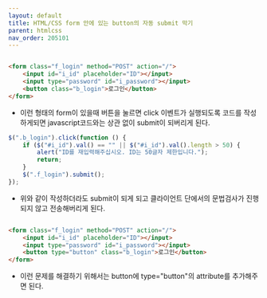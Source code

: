 ```yaml
---
layout: default
title: HTML/CSS form 안에 있는 button의 자동 submit 막기
parent: htmlcss
nav_order: 205101
---
```


```html

<form class="f_login" method="POST" action="/">
    <input id="i_id" placeholder="ID"></input>
    <input type="password" id="i_password"></input>
    <button class="b_login">로그인</button>
</form>
```
* 이런 형태의 form이 있을때 버튼을 눌르면 click 이벤트가 실행되도록 코드를 작성하게되면 javascript코드와는 상관 없이 submit이 되버리게 된다.

```js
$(".b_login").click(function () {
    if ($("#i_id").val() == "" || $("#i_id").val().length > 50) {
        alert("ID를 재입력해주십시오. ID는 50글자 제한입니다.");
        return;
    }
    $(".f_login").submit();
});
```
* 위와 같이 작성하더라도 submit이 되게 되고 클라이언트 단에서의 문법검사가 진행되지 않고 전송해버리게 된다.

```html

<form class="f_login" method="POST" action="/">
    <input id="i_id" placeholder="ID"></input>
    <input type="password" id="i_password"></input>
    <button type="button" class="b_login">로그인</button>
</form>
```
* 이런 문제를 해결하기 위해서는 button에 type="button"의 attribute를 추가해주면 된다.
